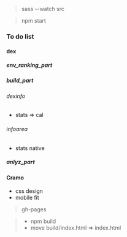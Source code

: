 > sass --watch src

> npm start

### To do list

#### dex

##### env_ranking_part

##### build_part

###### dexinfo

+ stats => cal

###### infoarea
+ stats native


##### anlyz_part

#### Cramo

+ css design
+ mobile fit


> gh-pages

> + npm build
> + move build/index.html => index.html
